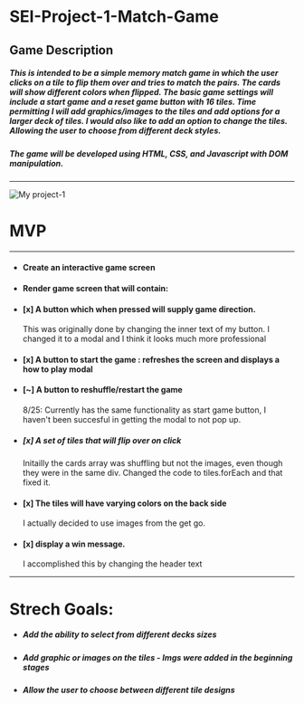 # SEI-Project-1-Match-Game

## Game Description
##### This is intended to be a simple memory match game in which the user clicks on a tile to flip them over and tries to match the pairs. The cards will show different colors when flipped. The basic game settings will include a start game and a reset game button with 16 tiles.  Time permitting I will add graphics/images to the tiles and add options for a larger deck of tiles. I would also like to add an option to change the tiles. Allowing the user to choose from different deck styles.

##### The game will be developed using HTML, CSS, and Javascript with DOM manipulation. 
---



![My project-1](https://user-images.githubusercontent.com/110848452/185546129-62f1bcfb-3d8b-4493-97a0-770b4b6a062c.png)

# MVP
--- 
- #### Create an interactive game screen
- #### Render game screen that will contain:
- #### [x] A button which when pressed will supply game direction. 
  This was originally done by changing the inner text of my button. I changed it to a modal and I think it looks much more professional
- #### [x] A button to start the game : refreshes the screen and displays a how to play modal
- #### [~] A button to reshuffle/restart the game
  8/25: Currently has the same functionality as start game button, I haven't been succesful in getting the modal to not pop up.
- ##### [x] A set of tiles that will flip over on click
  Initailly the cards array was shuffling but not the images, even though they were in the same div. Changed the code to tiles.forEach and that fixed it.
- #### [x] The tiles will have varying colors on the back side
  I actually decided to use images from the get go. 
- #### [x] display a win message. 
  I accomplished this by changing the header text



---
# Strech Goals:
- ##### Add the ability to select from different decks sizes
- ##### Add graphic or images on the tiles - Imgs were added in the beginning stages
- ##### Allow the user to choose between different tile designs

